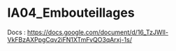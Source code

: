 # IA04_Embouteillages

Docs : https://docs.google.com/document/d/16_TzJWll-VkFBzAXPpgCqv2iFN1XTmFvQO3qArxj-1s/